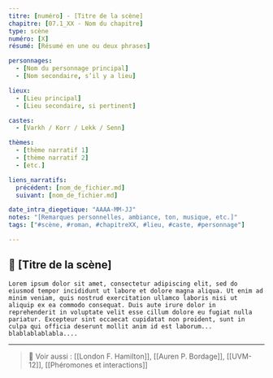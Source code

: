 ```yaml
---
titre: [numéro] - [Titre de la scène]
chapitre: [07.1_XX - Nom du chapitre]
type: scène
numéro: [X]
résumé: [Résumé en une ou deux phrases]

personnages:
  - [Nom du personnage principal]
  - [Nom secondaire, s’il y a lieu]

lieux:
  - [Lieu principal]
  - [Lieu secondaire, si pertinent]

castes:
  - [Varkh / Korr / Lekk / Senn]

thèmes:
  - [thème narratif 1]
  - [thème narratif 2]
  - [etc.]

liens_narratifs:
  précédent: [nom_de_fichier.md]
  suivant: [nom_de_fichier.md]

date_intra_diegetique: "AAAA-MM-JJ"
notes: "[Remarques personnelles, ambiance, ton, musique, etc.]"
tags: ["#scène, #roman, #chapitreXX, #lieu, #caste, #personnage"]

---
```


## 📝 [Titre de la scène]

	Lorem ipsum dolor sit amet, consectetur adipiscing elit, sed do eiusmod tempor incididunt ut labore et dolore magna aliqua. Ut enim ad minim veniam, quis nostrud exercitation ullamco laboris nisi ut aliquip ex ea commodo consequat. Duis aute irure dolor in reprehenderit in voluptate velit esse cillum dolore eu fugiat nulla pariatur. Excepteur sint occaecat cupidatat non proident, sunt in culpa qui officia deserunt mollit anim id est laborum... blablablablabla....



---

> 🔗 Voir aussi : [[London F. Hamilton]], [[Auren P. Bordage]], [[UVM-12]], [[Phéromones et interactions]]
